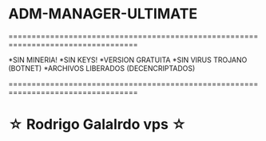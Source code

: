 ﻿# ADM-MANAGER-ULTIMATE



==================================================================================

*SIN MINERIA! *SIN KEYS! *VERSION GRATUITA *SIN VIRUS TROJANO (BOTNET) *ARCHIVOS LIBERADOS (DECENCRIPTADOS)

==================================================================================

☆ Rodrigo Galalrdo vps ☆
=================================================
